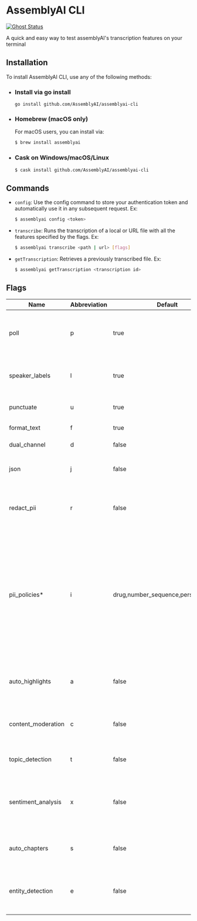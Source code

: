 # AssemblyAI CLI

[![Ghost Status](https://img.shields.io/badge/Homebrew-FBB040.svg?style=for-the-badge&logo=Homebrew&logoColor=black)](https://assemblyai.com)

A quick and easy way to test assemblyAI's transcription features on your terminal

## Installation

To install AssemblyAI CLI, use any of the following methods:

- ### Install via go install

  `go install github.com/AssemblyAI/assemblyai-cli`

- ### Homebrew (macOS only)

  For macOS users, you can install via:

    ``` bash
    $ brew install assemblyai
    ```

- ### Cask on Windows/macOS/Linux

  ``` bash
  $ cask install github.com/AssemblyAI/assemblyai-cli
  ```

## Commands

- `config`: Use the config command to store your authentication token and automatically use it in any subsequent request.
Ex:

  ``` bash
  $ assemblyai config <token>
  ```

- `transcribe`: Runs the transcription of a local or URL file with all the features specified by the flags.
  Ex:

  ``` bash
  $ assemblyai transcribe <path | url> [flags]
  ```

- `getTranscription`: Retrieves a previously transcribed file.
  Ex:

  ``` bash
  $ assemblyai getTranscription <transcription id>
  ```

## Flags

| Name | Abbreviation | Default | Description |
  |--|--|--|--|
|poll|p|true|The CLI will poll the transcription every 3 seconds until it's complete.|
|speaker_labels|l|true|Automatically detect the number of speakers in the file.|
|punctuate|u|true|Enable automatic punctuation|
|format_text|f|true|Enable text formatting|
|dual_channel|d|false|Enable dual channel|
|json|j|false|If true, the CLI will output the JSON. |
|redact_pii|r|false|Remove personally identifiable information from the transcription.|
|pii_policies*|i|drug,number_sequence,person_name*|The list of PII policies to redact (source), comma-separated. Required if the redact_pii flag is true, with the default value including drugs, number sequences, and person names. |
|auto_highlights|a|false|Automatically detect important phrases and words in the text.|
|content_moderation|c|false|Detect if sensitive content is spoken in the file.|
|topic_detection|t|false|Label the topics that are spoken in the file.|
|sentiment_analysis|x|false|Detect the sentiment of each sentence of speech spoken in the file.|
|auto_chapters|s|false|A "summary over time" for the audio file transcribed.|
|entity_detection|e|false|Identify a wide range of entities that are spoken in the audio file.|
